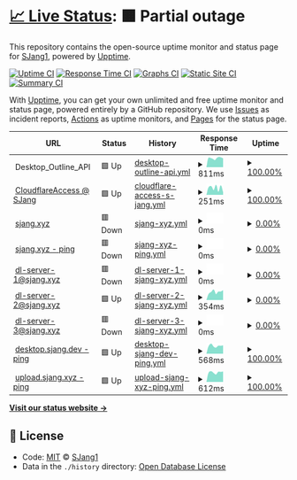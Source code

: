 # [📈 Live Status](https://SJang1.github.io/ServerStatus): <!--live status--> **🟧 Partial outage**

This repository contains the open-source uptime monitor and status page for [SJang1](https://sjang.xyz), powered by [Upptime](https://github.com/upptime/upptime).

[![Uptime CI](https://github.com/koj-co/upptime/workflows/Uptime%20CI/badge.svg)](https://github.com/koj-co/upptime/actions?query=workflow%3A%22Uptime+CI%22)
[![Response Time CI](https://github.com/koj-co/upptime/workflows/Response%20Time%20CI/badge.svg)](https://github.com/koj-co/upptime/actions?query=workflow%3A%22Response+Time+CI%22)
[![Graphs CI](https://github.com/koj-co/upptime/workflows/Graphs%20CI/badge.svg)](https://github.com/koj-co/upptime/actions?query=workflow%3A%22Graphs+CI%22)
[![Static Site CI](https://github.com/koj-co/upptime/workflows/Static%20Site%20CI/badge.svg)](https://github.com/koj-co/upptime/actions?query=workflow%3A%22Static+Site+CI%22)
[![Summary CI](https://github.com/koj-co/upptime/workflows/Summary%20CI/badge.svg)](https://github.com/koj-co/upptime/actions?query=workflow%3A%22Summary+CI%22)

With [Upptime](https://upptime.js.org), you can get your own unlimited and free uptime monitor and status page, powered entirely by a GitHub repository. We use [Issues](https://github.com/SJang1/ServerStatus/issues) as incident reports, [Actions](https://github.com/SJang1/ServerStatus/actions) as uptime monitors, and [Pages](https://SJang1.github.io/ServerStatus) for the status page.

<!--start: status pages-->
<!-- This summary is generated by Upptime (https://github.com/upptime/upptime) -->
<!-- Do not edit this manually, your changes will be overwritten -->
<!-- prettier-ignore -->
| URL | Status | History | Response Time | Uptime |
| --- | ------ | ------- | ------------- | ------ |
| <img alt="" src="https://favicons.githubusercontent.com/null" height="13"> Desktop_Outline_API | 🟩 Up | [desktop-outline-api.yml](https://github.com/SJang1/ServerStatus/commits/HEAD/history/desktop-outline-api.yml) | <details><summary><img alt="Response time graph" src="./graphs/desktop-outline-api/response-time-week.png" height="20"> 811ms</summary><br><a href="https://SJang1.github.io/ServerStatus/history/desktop-outline-api"><img alt="Response time 840" src="https://img.shields.io/endpoint?url=https%3A%2F%2Fraw.githubusercontent.com%2FSJang1%2FServerStatus%2FHEAD%2Fapi%2Fdesktop-outline-api%2Fresponse-time.json"></a><br><a href="https://SJang1.github.io/ServerStatus/history/desktop-outline-api"><img alt="24-hour response time 919" src="https://img.shields.io/endpoint?url=https%3A%2F%2Fraw.githubusercontent.com%2FSJang1%2FServerStatus%2FHEAD%2Fapi%2Fdesktop-outline-api%2Fresponse-time-day.json"></a><br><a href="https://SJang1.github.io/ServerStatus/history/desktop-outline-api"><img alt="7-day response time 811" src="https://img.shields.io/endpoint?url=https%3A%2F%2Fraw.githubusercontent.com%2FSJang1%2FServerStatus%2FHEAD%2Fapi%2Fdesktop-outline-api%2Fresponse-time-week.json"></a><br><a href="https://SJang1.github.io/ServerStatus/history/desktop-outline-api"><img alt="30-day response time 809" src="https://img.shields.io/endpoint?url=https%3A%2F%2Fraw.githubusercontent.com%2FSJang1%2FServerStatus%2FHEAD%2Fapi%2Fdesktop-outline-api%2Fresponse-time-month.json"></a><br><a href="https://SJang1.github.io/ServerStatus/history/desktop-outline-api"><img alt="1-year response time 840" src="https://img.shields.io/endpoint?url=https%3A%2F%2Fraw.githubusercontent.com%2FSJang1%2FServerStatus%2FHEAD%2Fapi%2Fdesktop-outline-api%2Fresponse-time-year.json"></a></details> | <details><summary><a href="https://SJang1.github.io/ServerStatus/history/desktop-outline-api">100.00%</a></summary><a href="https://SJang1.github.io/ServerStatus/history/desktop-outline-api"><img alt="All-time uptime 99.12%" src="https://img.shields.io/endpoint?url=https%3A%2F%2Fraw.githubusercontent.com%2FSJang1%2FServerStatus%2FHEAD%2Fapi%2Fdesktop-outline-api%2Fuptime.json"></a><br><a href="https://SJang1.github.io/ServerStatus/history/desktop-outline-api"><img alt="24-hour uptime 100.00%" src="https://img.shields.io/endpoint?url=https%3A%2F%2Fraw.githubusercontent.com%2FSJang1%2FServerStatus%2FHEAD%2Fapi%2Fdesktop-outline-api%2Fuptime-day.json"></a><br><a href="https://SJang1.github.io/ServerStatus/history/desktop-outline-api"><img alt="7-day uptime 100.00%" src="https://img.shields.io/endpoint?url=https%3A%2F%2Fraw.githubusercontent.com%2FSJang1%2FServerStatus%2FHEAD%2Fapi%2Fdesktop-outline-api%2Fuptime-week.json"></a><br><a href="https://SJang1.github.io/ServerStatus/history/desktop-outline-api"><img alt="30-day uptime 99.96%" src="https://img.shields.io/endpoint?url=https%3A%2F%2Fraw.githubusercontent.com%2FSJang1%2FServerStatus%2FHEAD%2Fapi%2Fdesktop-outline-api%2Fuptime-month.json"></a><br><a href="https://SJang1.github.io/ServerStatus/history/desktop-outline-api"><img alt="1-year uptime 99.12%" src="https://img.shields.io/endpoint?url=https%3A%2F%2Fraw.githubusercontent.com%2FSJang1%2FServerStatus%2FHEAD%2Fapi%2Fdesktop-outline-api%2Fuptime-year.json"></a></details>
| <img alt="" src="https://favicons.githubusercontent.com/sjang.cloudflareaccess.com" height="13"> [CloudflareAccess @ SJang](https://sjang.cloudflareaccess.com/#/NoAuth) | 🟩 Up | [cloudflare-access-s-jang.yml](https://github.com/SJang1/ServerStatus/commits/HEAD/history/cloudflare-access-s-jang.yml) | <details><summary><img alt="Response time graph" src="./graphs/cloudflare-access-s-jang/response-time-week.png" height="20"> 251ms</summary><br><a href="https://SJang1.github.io/ServerStatus/history/cloudflare-access-s-jang"><img alt="Response time 193" src="https://img.shields.io/endpoint?url=https%3A%2F%2Fraw.githubusercontent.com%2FSJang1%2FServerStatus%2FHEAD%2Fapi%2Fcloudflare-access-s-jang%2Fresponse-time.json"></a><br><a href="https://SJang1.github.io/ServerStatus/history/cloudflare-access-s-jang"><img alt="24-hour response time 236" src="https://img.shields.io/endpoint?url=https%3A%2F%2Fraw.githubusercontent.com%2FSJang1%2FServerStatus%2FHEAD%2Fapi%2Fcloudflare-access-s-jang%2Fresponse-time-day.json"></a><br><a href="https://SJang1.github.io/ServerStatus/history/cloudflare-access-s-jang"><img alt="7-day response time 251" src="https://img.shields.io/endpoint?url=https%3A%2F%2Fraw.githubusercontent.com%2FSJang1%2FServerStatus%2FHEAD%2Fapi%2Fcloudflare-access-s-jang%2Fresponse-time-week.json"></a><br><a href="https://SJang1.github.io/ServerStatus/history/cloudflare-access-s-jang"><img alt="30-day response time 227" src="https://img.shields.io/endpoint?url=https%3A%2F%2Fraw.githubusercontent.com%2FSJang1%2FServerStatus%2FHEAD%2Fapi%2Fcloudflare-access-s-jang%2Fresponse-time-month.json"></a><br><a href="https://SJang1.github.io/ServerStatus/history/cloudflare-access-s-jang"><img alt="1-year response time 193" src="https://img.shields.io/endpoint?url=https%3A%2F%2Fraw.githubusercontent.com%2FSJang1%2FServerStatus%2FHEAD%2Fapi%2Fcloudflare-access-s-jang%2Fresponse-time-year.json"></a></details> | <details><summary><a href="https://SJang1.github.io/ServerStatus/history/cloudflare-access-s-jang">100.00%</a></summary><a href="https://SJang1.github.io/ServerStatus/history/cloudflare-access-s-jang"><img alt="All-time uptime 100.00%" src="https://img.shields.io/endpoint?url=https%3A%2F%2Fraw.githubusercontent.com%2FSJang1%2FServerStatus%2FHEAD%2Fapi%2Fcloudflare-access-s-jang%2Fuptime.json"></a><br><a href="https://SJang1.github.io/ServerStatus/history/cloudflare-access-s-jang"><img alt="24-hour uptime 100.00%" src="https://img.shields.io/endpoint?url=https%3A%2F%2Fraw.githubusercontent.com%2FSJang1%2FServerStatus%2FHEAD%2Fapi%2Fcloudflare-access-s-jang%2Fuptime-day.json"></a><br><a href="https://SJang1.github.io/ServerStatus/history/cloudflare-access-s-jang"><img alt="7-day uptime 100.00%" src="https://img.shields.io/endpoint?url=https%3A%2F%2Fraw.githubusercontent.com%2FSJang1%2FServerStatus%2FHEAD%2Fapi%2Fcloudflare-access-s-jang%2Fuptime-week.json"></a><br><a href="https://SJang1.github.io/ServerStatus/history/cloudflare-access-s-jang"><img alt="30-day uptime 100.00%" src="https://img.shields.io/endpoint?url=https%3A%2F%2Fraw.githubusercontent.com%2FSJang1%2FServerStatus%2FHEAD%2Fapi%2Fcloudflare-access-s-jang%2Fuptime-month.json"></a><br><a href="https://SJang1.github.io/ServerStatus/history/cloudflare-access-s-jang"><img alt="1-year uptime 100.00%" src="https://img.shields.io/endpoint?url=https%3A%2F%2Fraw.githubusercontent.com%2FSJang1%2FServerStatus%2FHEAD%2Fapi%2Fcloudflare-access-s-jang%2Fuptime-year.json"></a></details>
| <img alt="" src="https://favicons.githubusercontent.com/sjang.xyz" height="13"> [sjang.xyz](https://sjang.xyz/) | 🟥 Down | [sjang-xyz.yml](https://github.com/SJang1/ServerStatus/commits/HEAD/history/sjang-xyz.yml) | <details><summary><img alt="Response time graph" src="./graphs/sjang-xyz/response-time-week.png" height="20"> 0ms</summary><br><a href="https://SJang1.github.io/ServerStatus/history/sjang-xyz"><img alt="Response time 0" src="https://img.shields.io/endpoint?url=https%3A%2F%2Fraw.githubusercontent.com%2FSJang1%2FServerStatus%2FHEAD%2Fapi%2Fsjang-xyz%2Fresponse-time.json"></a><br><a href="https://SJang1.github.io/ServerStatus/history/sjang-xyz"><img alt="24-hour response time 0" src="https://img.shields.io/endpoint?url=https%3A%2F%2Fraw.githubusercontent.com%2FSJang1%2FServerStatus%2FHEAD%2Fapi%2Fsjang-xyz%2Fresponse-time-day.json"></a><br><a href="https://SJang1.github.io/ServerStatus/history/sjang-xyz"><img alt="7-day response time 0" src="https://img.shields.io/endpoint?url=https%3A%2F%2Fraw.githubusercontent.com%2FSJang1%2FServerStatus%2FHEAD%2Fapi%2Fsjang-xyz%2Fresponse-time-week.json"></a><br><a href="https://SJang1.github.io/ServerStatus/history/sjang-xyz"><img alt="30-day response time 0" src="https://img.shields.io/endpoint?url=https%3A%2F%2Fraw.githubusercontent.com%2FSJang1%2FServerStatus%2FHEAD%2Fapi%2Fsjang-xyz%2Fresponse-time-month.json"></a><br><a href="https://SJang1.github.io/ServerStatus/history/sjang-xyz"><img alt="1-year response time 0" src="https://img.shields.io/endpoint?url=https%3A%2F%2Fraw.githubusercontent.com%2FSJang1%2FServerStatus%2FHEAD%2Fapi%2Fsjang-xyz%2Fresponse-time-year.json"></a></details> | <details><summary><a href="https://SJang1.github.io/ServerStatus/history/sjang-xyz">0.00%</a></summary><a href="https://SJang1.github.io/ServerStatus/history/sjang-xyz"><img alt="All-time uptime 0.00%" src="https://img.shields.io/endpoint?url=https%3A%2F%2Fraw.githubusercontent.com%2FSJang1%2FServerStatus%2FHEAD%2Fapi%2Fsjang-xyz%2Fuptime.json"></a><br><a href="https://SJang1.github.io/ServerStatus/history/sjang-xyz"><img alt="24-hour uptime 0.00%" src="https://img.shields.io/endpoint?url=https%3A%2F%2Fraw.githubusercontent.com%2FSJang1%2FServerStatus%2FHEAD%2Fapi%2Fsjang-xyz%2Fuptime-day.json"></a><br><a href="https://SJang1.github.io/ServerStatus/history/sjang-xyz"><img alt="7-day uptime 0.00%" src="https://img.shields.io/endpoint?url=https%3A%2F%2Fraw.githubusercontent.com%2FSJang1%2FServerStatus%2FHEAD%2Fapi%2Fsjang-xyz%2Fuptime-week.json"></a><br><a href="https://SJang1.github.io/ServerStatus/history/sjang-xyz"><img alt="30-day uptime 0.00%" src="https://img.shields.io/endpoint?url=https%3A%2F%2Fraw.githubusercontent.com%2FSJang1%2FServerStatus%2FHEAD%2Fapi%2Fsjang-xyz%2Fuptime-month.json"></a><br><a href="https://SJang1.github.io/ServerStatus/history/sjang-xyz"><img alt="1-year uptime 0.00%" src="https://img.shields.io/endpoint?url=https%3A%2F%2Fraw.githubusercontent.com%2FSJang1%2FServerStatus%2FHEAD%2Fapi%2Fsjang-xyz%2Fuptime-year.json"></a></details>
| <img alt="" src="https://favicons.githubusercontent.com/sjang.xyz" height="13"> [sjang.xyz - ping](https://sjang.xyz/ping) | 🟥 Down | [sjang-xyz-ping.yml](https://github.com/SJang1/ServerStatus/commits/HEAD/history/sjang-xyz-ping.yml) | <details><summary><img alt="Response time graph" src="./graphs/sjang-xyz-ping/response-time-week.png" height="20"> 0ms</summary><br><a href="https://SJang1.github.io/ServerStatus/history/sjang-xyz-ping"><img alt="Response time 0" src="https://img.shields.io/endpoint?url=https%3A%2F%2Fraw.githubusercontent.com%2FSJang1%2FServerStatus%2FHEAD%2Fapi%2Fsjang-xyz-ping%2Fresponse-time.json"></a><br><a href="https://SJang1.github.io/ServerStatus/history/sjang-xyz-ping"><img alt="24-hour response time 0" src="https://img.shields.io/endpoint?url=https%3A%2F%2Fraw.githubusercontent.com%2FSJang1%2FServerStatus%2FHEAD%2Fapi%2Fsjang-xyz-ping%2Fresponse-time-day.json"></a><br><a href="https://SJang1.github.io/ServerStatus/history/sjang-xyz-ping"><img alt="7-day response time 0" src="https://img.shields.io/endpoint?url=https%3A%2F%2Fraw.githubusercontent.com%2FSJang1%2FServerStatus%2FHEAD%2Fapi%2Fsjang-xyz-ping%2Fresponse-time-week.json"></a><br><a href="https://SJang1.github.io/ServerStatus/history/sjang-xyz-ping"><img alt="30-day response time 0" src="https://img.shields.io/endpoint?url=https%3A%2F%2Fraw.githubusercontent.com%2FSJang1%2FServerStatus%2FHEAD%2Fapi%2Fsjang-xyz-ping%2Fresponse-time-month.json"></a><br><a href="https://SJang1.github.io/ServerStatus/history/sjang-xyz-ping"><img alt="1-year response time 0" src="https://img.shields.io/endpoint?url=https%3A%2F%2Fraw.githubusercontent.com%2FSJang1%2FServerStatus%2FHEAD%2Fapi%2Fsjang-xyz-ping%2Fresponse-time-year.json"></a></details> | <details><summary><a href="https://SJang1.github.io/ServerStatus/history/sjang-xyz-ping">0.00%</a></summary><a href="https://SJang1.github.io/ServerStatus/history/sjang-xyz-ping"><img alt="All-time uptime 0.00%" src="https://img.shields.io/endpoint?url=https%3A%2F%2Fraw.githubusercontent.com%2FSJang1%2FServerStatus%2FHEAD%2Fapi%2Fsjang-xyz-ping%2Fuptime.json"></a><br><a href="https://SJang1.github.io/ServerStatus/history/sjang-xyz-ping"><img alt="24-hour uptime 0.00%" src="https://img.shields.io/endpoint?url=https%3A%2F%2Fraw.githubusercontent.com%2FSJang1%2FServerStatus%2FHEAD%2Fapi%2Fsjang-xyz-ping%2Fuptime-day.json"></a><br><a href="https://SJang1.github.io/ServerStatus/history/sjang-xyz-ping"><img alt="7-day uptime 0.00%" src="https://img.shields.io/endpoint?url=https%3A%2F%2Fraw.githubusercontent.com%2FSJang1%2FServerStatus%2FHEAD%2Fapi%2Fsjang-xyz-ping%2Fuptime-week.json"></a><br><a href="https://SJang1.github.io/ServerStatus/history/sjang-xyz-ping"><img alt="30-day uptime 0.00%" src="https://img.shields.io/endpoint?url=https%3A%2F%2Fraw.githubusercontent.com%2FSJang1%2FServerStatus%2FHEAD%2Fapi%2Fsjang-xyz-ping%2Fuptime-month.json"></a><br><a href="https://SJang1.github.io/ServerStatus/history/sjang-xyz-ping"><img alt="1-year uptime 0.00%" src="https://img.shields.io/endpoint?url=https%3A%2F%2Fraw.githubusercontent.com%2FSJang1%2FServerStatus%2FHEAD%2Fapi%2Fsjang-xyz-ping%2Fuptime-year.json"></a></details>
| <img alt="" src="https://favicons.githubusercontent.com/dl.sjang.xyz" height="13"> [dl-server-1@sjang.xyz](http://dl.sjang.xyz/) | 🟥 Down | [dl-server-1-sjang-xyz.yml](https://github.com/SJang1/ServerStatus/commits/HEAD/history/dl-server-1-sjang-xyz.yml) | <details><summary><img alt="Response time graph" src="./graphs/dl-server-1-sjang-xyz/response-time-week.png" height="20"> 0ms</summary><br><a href="https://SJang1.github.io/ServerStatus/history/dl-server-1-sjang-xyz"><img alt="Response time 0" src="https://img.shields.io/endpoint?url=https%3A%2F%2Fraw.githubusercontent.com%2FSJang1%2FServerStatus%2FHEAD%2Fapi%2Fdl-server-1-sjang-xyz%2Fresponse-time.json"></a><br><a href="https://SJang1.github.io/ServerStatus/history/dl-server-1-sjang-xyz"><img alt="24-hour response time 0" src="https://img.shields.io/endpoint?url=https%3A%2F%2Fraw.githubusercontent.com%2FSJang1%2FServerStatus%2FHEAD%2Fapi%2Fdl-server-1-sjang-xyz%2Fresponse-time-day.json"></a><br><a href="https://SJang1.github.io/ServerStatus/history/dl-server-1-sjang-xyz"><img alt="7-day response time 0" src="https://img.shields.io/endpoint?url=https%3A%2F%2Fraw.githubusercontent.com%2FSJang1%2FServerStatus%2FHEAD%2Fapi%2Fdl-server-1-sjang-xyz%2Fresponse-time-week.json"></a><br><a href="https://SJang1.github.io/ServerStatus/history/dl-server-1-sjang-xyz"><img alt="30-day response time 0" src="https://img.shields.io/endpoint?url=https%3A%2F%2Fraw.githubusercontent.com%2FSJang1%2FServerStatus%2FHEAD%2Fapi%2Fdl-server-1-sjang-xyz%2Fresponse-time-month.json"></a><br><a href="https://SJang1.github.io/ServerStatus/history/dl-server-1-sjang-xyz"><img alt="1-year response time 0" src="https://img.shields.io/endpoint?url=https%3A%2F%2Fraw.githubusercontent.com%2FSJang1%2FServerStatus%2FHEAD%2Fapi%2Fdl-server-1-sjang-xyz%2Fresponse-time-year.json"></a></details> | <details><summary><a href="https://SJang1.github.io/ServerStatus/history/dl-server-1-sjang-xyz">0.00%</a></summary><a href="https://SJang1.github.io/ServerStatus/history/dl-server-1-sjang-xyz"><img alt="All-time uptime 0.00%" src="https://img.shields.io/endpoint?url=https%3A%2F%2Fraw.githubusercontent.com%2FSJang1%2FServerStatus%2FHEAD%2Fapi%2Fdl-server-1-sjang-xyz%2Fuptime.json"></a><br><a href="https://SJang1.github.io/ServerStatus/history/dl-server-1-sjang-xyz"><img alt="24-hour uptime 0.00%" src="https://img.shields.io/endpoint?url=https%3A%2F%2Fraw.githubusercontent.com%2FSJang1%2FServerStatus%2FHEAD%2Fapi%2Fdl-server-1-sjang-xyz%2Fuptime-day.json"></a><br><a href="https://SJang1.github.io/ServerStatus/history/dl-server-1-sjang-xyz"><img alt="7-day uptime 0.00%" src="https://img.shields.io/endpoint?url=https%3A%2F%2Fraw.githubusercontent.com%2FSJang1%2FServerStatus%2FHEAD%2Fapi%2Fdl-server-1-sjang-xyz%2Fuptime-week.json"></a><br><a href="https://SJang1.github.io/ServerStatus/history/dl-server-1-sjang-xyz"><img alt="30-day uptime 0.00%" src="https://img.shields.io/endpoint?url=https%3A%2F%2Fraw.githubusercontent.com%2FSJang1%2FServerStatus%2FHEAD%2Fapi%2Fdl-server-1-sjang-xyz%2Fuptime-month.json"></a><br><a href="https://SJang1.github.io/ServerStatus/history/dl-server-1-sjang-xyz"><img alt="1-year uptime 0.00%" src="https://img.shields.io/endpoint?url=https%3A%2F%2Fraw.githubusercontent.com%2FSJang1%2FServerStatus%2FHEAD%2Fapi%2Fdl-server-1-sjang-xyz%2Fuptime-year.json"></a></details>
| <img alt="" src="https://favicons.githubusercontent.com/dl2.sjang.xyz" height="13"> [dl-server-2@sjang.xyz](http://dl2.sjang.xyz/) | 🟩 Up | [dl-server-2-sjang-xyz.yml](https://github.com/SJang1/ServerStatus/commits/HEAD/history/dl-server-2-sjang-xyz.yml) | <details><summary><img alt="Response time graph" src="./graphs/dl-server-2-sjang-xyz/response-time-week.png" height="20"> 354ms</summary><br><a href="https://SJang1.github.io/ServerStatus/history/dl-server-2-sjang-xyz"><img alt="Response time 292" src="https://img.shields.io/endpoint?url=https%3A%2F%2Fraw.githubusercontent.com%2FSJang1%2FServerStatus%2FHEAD%2Fapi%2Fdl-server-2-sjang-xyz%2Fresponse-time.json"></a><br><a href="https://SJang1.github.io/ServerStatus/history/dl-server-2-sjang-xyz"><img alt="24-hour response time 455" src="https://img.shields.io/endpoint?url=https%3A%2F%2Fraw.githubusercontent.com%2FSJang1%2FServerStatus%2FHEAD%2Fapi%2Fdl-server-2-sjang-xyz%2Fresponse-time-day.json"></a><br><a href="https://SJang1.github.io/ServerStatus/history/dl-server-2-sjang-xyz"><img alt="7-day response time 354" src="https://img.shields.io/endpoint?url=https%3A%2F%2Fraw.githubusercontent.com%2FSJang1%2FServerStatus%2FHEAD%2Fapi%2Fdl-server-2-sjang-xyz%2Fresponse-time-week.json"></a><br><a href="https://SJang1.github.io/ServerStatus/history/dl-server-2-sjang-xyz"><img alt="30-day response time 304" src="https://img.shields.io/endpoint?url=https%3A%2F%2Fraw.githubusercontent.com%2FSJang1%2FServerStatus%2FHEAD%2Fapi%2Fdl-server-2-sjang-xyz%2Fresponse-time-month.json"></a><br><a href="https://SJang1.github.io/ServerStatus/history/dl-server-2-sjang-xyz"><img alt="1-year response time 292" src="https://img.shields.io/endpoint?url=https%3A%2F%2Fraw.githubusercontent.com%2FSJang1%2FServerStatus%2FHEAD%2Fapi%2Fdl-server-2-sjang-xyz%2Fresponse-time-year.json"></a></details> | <details><summary><a href="https://SJang1.github.io/ServerStatus/history/dl-server-2-sjang-xyz">0.00%</a></summary><a href="https://SJang1.github.io/ServerStatus/history/dl-server-2-sjang-xyz"><img alt="All-time uptime 0.00%" src="https://img.shields.io/endpoint?url=https%3A%2F%2Fraw.githubusercontent.com%2FSJang1%2FServerStatus%2FHEAD%2Fapi%2Fdl-server-2-sjang-xyz%2Fuptime.json"></a><br><a href="https://SJang1.github.io/ServerStatus/history/dl-server-2-sjang-xyz"><img alt="24-hour uptime 0.00%" src="https://img.shields.io/endpoint?url=https%3A%2F%2Fraw.githubusercontent.com%2FSJang1%2FServerStatus%2FHEAD%2Fapi%2Fdl-server-2-sjang-xyz%2Fuptime-day.json"></a><br><a href="https://SJang1.github.io/ServerStatus/history/dl-server-2-sjang-xyz"><img alt="7-day uptime 0.00%" src="https://img.shields.io/endpoint?url=https%3A%2F%2Fraw.githubusercontent.com%2FSJang1%2FServerStatus%2FHEAD%2Fapi%2Fdl-server-2-sjang-xyz%2Fuptime-week.json"></a><br><a href="https://SJang1.github.io/ServerStatus/history/dl-server-2-sjang-xyz"><img alt="30-day uptime 0.00%" src="https://img.shields.io/endpoint?url=https%3A%2F%2Fraw.githubusercontent.com%2FSJang1%2FServerStatus%2FHEAD%2Fapi%2Fdl-server-2-sjang-xyz%2Fuptime-month.json"></a><br><a href="https://SJang1.github.io/ServerStatus/history/dl-server-2-sjang-xyz"><img alt="1-year uptime 0.00%" src="https://img.shields.io/endpoint?url=https%3A%2F%2Fraw.githubusercontent.com%2FSJang1%2FServerStatus%2FHEAD%2Fapi%2Fdl-server-2-sjang-xyz%2Fuptime-year.json"></a></details>
| <img alt="" src="https://favicons.githubusercontent.com/dl3.sjang.xyz" height="13"> [dl-server-3@sjang.xyz](http://dl3.sjang.xyz/) | 🟥 Down | [dl-server-3-sjang-xyz.yml](https://github.com/SJang1/ServerStatus/commits/HEAD/history/dl-server-3-sjang-xyz.yml) | <details><summary><img alt="Response time graph" src="./graphs/dl-server-3-sjang-xyz/response-time-week.png" height="20"> 0ms</summary><br><a href="https://SJang1.github.io/ServerStatus/history/dl-server-3-sjang-xyz"><img alt="Response time 0" src="https://img.shields.io/endpoint?url=https%3A%2F%2Fraw.githubusercontent.com%2FSJang1%2FServerStatus%2FHEAD%2Fapi%2Fdl-server-3-sjang-xyz%2Fresponse-time.json"></a><br><a href="https://SJang1.github.io/ServerStatus/history/dl-server-3-sjang-xyz"><img alt="24-hour response time 0" src="https://img.shields.io/endpoint?url=https%3A%2F%2Fraw.githubusercontent.com%2FSJang1%2FServerStatus%2FHEAD%2Fapi%2Fdl-server-3-sjang-xyz%2Fresponse-time-day.json"></a><br><a href="https://SJang1.github.io/ServerStatus/history/dl-server-3-sjang-xyz"><img alt="7-day response time 0" src="https://img.shields.io/endpoint?url=https%3A%2F%2Fraw.githubusercontent.com%2FSJang1%2FServerStatus%2FHEAD%2Fapi%2Fdl-server-3-sjang-xyz%2Fresponse-time-week.json"></a><br><a href="https://SJang1.github.io/ServerStatus/history/dl-server-3-sjang-xyz"><img alt="30-day response time 0" src="https://img.shields.io/endpoint?url=https%3A%2F%2Fraw.githubusercontent.com%2FSJang1%2FServerStatus%2FHEAD%2Fapi%2Fdl-server-3-sjang-xyz%2Fresponse-time-month.json"></a><br><a href="https://SJang1.github.io/ServerStatus/history/dl-server-3-sjang-xyz"><img alt="1-year response time 0" src="https://img.shields.io/endpoint?url=https%3A%2F%2Fraw.githubusercontent.com%2FSJang1%2FServerStatus%2FHEAD%2Fapi%2Fdl-server-3-sjang-xyz%2Fresponse-time-year.json"></a></details> | <details><summary><a href="https://SJang1.github.io/ServerStatus/history/dl-server-3-sjang-xyz">0.00%</a></summary><a href="https://SJang1.github.io/ServerStatus/history/dl-server-3-sjang-xyz"><img alt="All-time uptime 0.00%" src="https://img.shields.io/endpoint?url=https%3A%2F%2Fraw.githubusercontent.com%2FSJang1%2FServerStatus%2FHEAD%2Fapi%2Fdl-server-3-sjang-xyz%2Fuptime.json"></a><br><a href="https://SJang1.github.io/ServerStatus/history/dl-server-3-sjang-xyz"><img alt="24-hour uptime 0.00%" src="https://img.shields.io/endpoint?url=https%3A%2F%2Fraw.githubusercontent.com%2FSJang1%2FServerStatus%2FHEAD%2Fapi%2Fdl-server-3-sjang-xyz%2Fuptime-day.json"></a><br><a href="https://SJang1.github.io/ServerStatus/history/dl-server-3-sjang-xyz"><img alt="7-day uptime 0.00%" src="https://img.shields.io/endpoint?url=https%3A%2F%2Fraw.githubusercontent.com%2FSJang1%2FServerStatus%2FHEAD%2Fapi%2Fdl-server-3-sjang-xyz%2Fuptime-week.json"></a><br><a href="https://SJang1.github.io/ServerStatus/history/dl-server-3-sjang-xyz"><img alt="30-day uptime 0.00%" src="https://img.shields.io/endpoint?url=https%3A%2F%2Fraw.githubusercontent.com%2FSJang1%2FServerStatus%2FHEAD%2Fapi%2Fdl-server-3-sjang-xyz%2Fuptime-month.json"></a><br><a href="https://SJang1.github.io/ServerStatus/history/dl-server-3-sjang-xyz"><img alt="1-year uptime 0.00%" src="https://img.shields.io/endpoint?url=https%3A%2F%2Fraw.githubusercontent.com%2FSJang1%2FServerStatus%2FHEAD%2Fapi%2Fdl-server-3-sjang-xyz%2Fuptime-year.json"></a></details>
| <img alt="" src="https://favicons.githubusercontent.com/desktop.sjang.dev" height="13"> [desktop.sjang.dev - ping](https://desktop.sjang.dev/ping) | 🟩 Up | [desktop-sjang-dev-ping.yml](https://github.com/SJang1/ServerStatus/commits/HEAD/history/desktop-sjang-dev-ping.yml) | <details><summary><img alt="Response time graph" src="./graphs/desktop-sjang-dev-ping/response-time-week.png" height="20"> 568ms</summary><br><a href="https://SJang1.github.io/ServerStatus/history/desktop-sjang-dev-ping"><img alt="Response time 569" src="https://img.shields.io/endpoint?url=https%3A%2F%2Fraw.githubusercontent.com%2FSJang1%2FServerStatus%2FHEAD%2Fapi%2Fdesktop-sjang-dev-ping%2Fresponse-time.json"></a><br><a href="https://SJang1.github.io/ServerStatus/history/desktop-sjang-dev-ping"><img alt="24-hour response time 601" src="https://img.shields.io/endpoint?url=https%3A%2F%2Fraw.githubusercontent.com%2FSJang1%2FServerStatus%2FHEAD%2Fapi%2Fdesktop-sjang-dev-ping%2Fresponse-time-day.json"></a><br><a href="https://SJang1.github.io/ServerStatus/history/desktop-sjang-dev-ping"><img alt="7-day response time 568" src="https://img.shields.io/endpoint?url=https%3A%2F%2Fraw.githubusercontent.com%2FSJang1%2FServerStatus%2FHEAD%2Fapi%2Fdesktop-sjang-dev-ping%2Fresponse-time-week.json"></a><br><a href="https://SJang1.github.io/ServerStatus/history/desktop-sjang-dev-ping"><img alt="30-day response time 574" src="https://img.shields.io/endpoint?url=https%3A%2F%2Fraw.githubusercontent.com%2FSJang1%2FServerStatus%2FHEAD%2Fapi%2Fdesktop-sjang-dev-ping%2Fresponse-time-month.json"></a><br><a href="https://SJang1.github.io/ServerStatus/history/desktop-sjang-dev-ping"><img alt="1-year response time 569" src="https://img.shields.io/endpoint?url=https%3A%2F%2Fraw.githubusercontent.com%2FSJang1%2FServerStatus%2FHEAD%2Fapi%2Fdesktop-sjang-dev-ping%2Fresponse-time-year.json"></a></details> | <details><summary><a href="https://SJang1.github.io/ServerStatus/history/desktop-sjang-dev-ping">100.00%</a></summary><a href="https://SJang1.github.io/ServerStatus/history/desktop-sjang-dev-ping"><img alt="All-time uptime 98.79%" src="https://img.shields.io/endpoint?url=https%3A%2F%2Fraw.githubusercontent.com%2FSJang1%2FServerStatus%2FHEAD%2Fapi%2Fdesktop-sjang-dev-ping%2Fuptime.json"></a><br><a href="https://SJang1.github.io/ServerStatus/history/desktop-sjang-dev-ping"><img alt="24-hour uptime 100.00%" src="https://img.shields.io/endpoint?url=https%3A%2F%2Fraw.githubusercontent.com%2FSJang1%2FServerStatus%2FHEAD%2Fapi%2Fdesktop-sjang-dev-ping%2Fuptime-day.json"></a><br><a href="https://SJang1.github.io/ServerStatus/history/desktop-sjang-dev-ping"><img alt="7-day uptime 100.00%" src="https://img.shields.io/endpoint?url=https%3A%2F%2Fraw.githubusercontent.com%2FSJang1%2FServerStatus%2FHEAD%2Fapi%2Fdesktop-sjang-dev-ping%2Fuptime-week.json"></a><br><a href="https://SJang1.github.io/ServerStatus/history/desktop-sjang-dev-ping"><img alt="30-day uptime 100.00%" src="https://img.shields.io/endpoint?url=https%3A%2F%2Fraw.githubusercontent.com%2FSJang1%2FServerStatus%2FHEAD%2Fapi%2Fdesktop-sjang-dev-ping%2Fuptime-month.json"></a><br><a href="https://SJang1.github.io/ServerStatus/history/desktop-sjang-dev-ping"><img alt="1-year uptime 98.79%" src="https://img.shields.io/endpoint?url=https%3A%2F%2Fraw.githubusercontent.com%2FSJang1%2FServerStatus%2FHEAD%2Fapi%2Fdesktop-sjang-dev-ping%2Fuptime-year.json"></a></details>
| <img alt="" src="https://favicons.githubusercontent.com/upload.sjang.xyz" height="13"> [upload.sjang.xyz - ping](https://upload.sjang.xyz/ping) | 🟩 Up | [upload-sjang-xyz-ping.yml](https://github.com/SJang1/ServerStatus/commits/HEAD/history/upload-sjang-xyz-ping.yml) | <details><summary><img alt="Response time graph" src="./graphs/upload-sjang-xyz-ping/response-time-week.png" height="20"> 612ms</summary><br><a href="https://SJang1.github.io/ServerStatus/history/upload-sjang-xyz-ping"><img alt="Response time 607" src="https://img.shields.io/endpoint?url=https%3A%2F%2Fraw.githubusercontent.com%2FSJang1%2FServerStatus%2FHEAD%2Fapi%2Fupload-sjang-xyz-ping%2Fresponse-time.json"></a><br><a href="https://SJang1.github.io/ServerStatus/history/upload-sjang-xyz-ping"><img alt="24-hour response time 679" src="https://img.shields.io/endpoint?url=https%3A%2F%2Fraw.githubusercontent.com%2FSJang1%2FServerStatus%2FHEAD%2Fapi%2Fupload-sjang-xyz-ping%2Fresponse-time-day.json"></a><br><a href="https://SJang1.github.io/ServerStatus/history/upload-sjang-xyz-ping"><img alt="7-day response time 612" src="https://img.shields.io/endpoint?url=https%3A%2F%2Fraw.githubusercontent.com%2FSJang1%2FServerStatus%2FHEAD%2Fapi%2Fupload-sjang-xyz-ping%2Fresponse-time-week.json"></a><br><a href="https://SJang1.github.io/ServerStatus/history/upload-sjang-xyz-ping"><img alt="30-day response time 606" src="https://img.shields.io/endpoint?url=https%3A%2F%2Fraw.githubusercontent.com%2FSJang1%2FServerStatus%2FHEAD%2Fapi%2Fupload-sjang-xyz-ping%2Fresponse-time-month.json"></a><br><a href="https://SJang1.github.io/ServerStatus/history/upload-sjang-xyz-ping"><img alt="1-year response time 607" src="https://img.shields.io/endpoint?url=https%3A%2F%2Fraw.githubusercontent.com%2FSJang1%2FServerStatus%2FHEAD%2Fapi%2Fupload-sjang-xyz-ping%2Fresponse-time-year.json"></a></details> | <details><summary><a href="https://SJang1.github.io/ServerStatus/history/upload-sjang-xyz-ping">100.00%</a></summary><a href="https://SJang1.github.io/ServerStatus/history/upload-sjang-xyz-ping"><img alt="All-time uptime 98.82%" src="https://img.shields.io/endpoint?url=https%3A%2F%2Fraw.githubusercontent.com%2FSJang1%2FServerStatus%2FHEAD%2Fapi%2Fupload-sjang-xyz-ping%2Fuptime.json"></a><br><a href="https://SJang1.github.io/ServerStatus/history/upload-sjang-xyz-ping"><img alt="24-hour uptime 100.00%" src="https://img.shields.io/endpoint?url=https%3A%2F%2Fraw.githubusercontent.com%2FSJang1%2FServerStatus%2FHEAD%2Fapi%2Fupload-sjang-xyz-ping%2Fuptime-day.json"></a><br><a href="https://SJang1.github.io/ServerStatus/history/upload-sjang-xyz-ping"><img alt="7-day uptime 100.00%" src="https://img.shields.io/endpoint?url=https%3A%2F%2Fraw.githubusercontent.com%2FSJang1%2FServerStatus%2FHEAD%2Fapi%2Fupload-sjang-xyz-ping%2Fuptime-week.json"></a><br><a href="https://SJang1.github.io/ServerStatus/history/upload-sjang-xyz-ping"><img alt="30-day uptime 100.00%" src="https://img.shields.io/endpoint?url=https%3A%2F%2Fraw.githubusercontent.com%2FSJang1%2FServerStatus%2FHEAD%2Fapi%2Fupload-sjang-xyz-ping%2Fuptime-month.json"></a><br><a href="https://SJang1.github.io/ServerStatus/history/upload-sjang-xyz-ping"><img alt="1-year uptime 98.82%" src="https://img.shields.io/endpoint?url=https%3A%2F%2Fraw.githubusercontent.com%2FSJang1%2FServerStatus%2FHEAD%2Fapi%2Fupload-sjang-xyz-ping%2Fuptime-year.json"></a></details>

<!--end: status pages-->

[**Visit our status website →**](https://SJang1.github.io/ServerStatus)

## 📄 License

- Code: [MIT](./LICENSE) © [SJang1](https://sjang.xyz)
- Data in the `./history` directory: [Open Database License](https://opendatacommons.org/licenses/odbl/1-0/)
